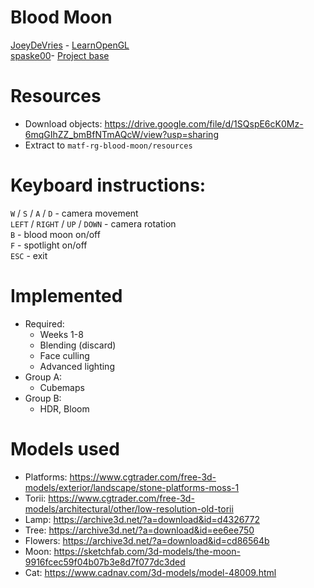 # Blood Moon

[JoeyDeVries](https://github.com/JoeyDeVries) - [LearnOpenGL](https://github.com/JoeyDeVries/LearnOpenGL)  
[spaske00](https://github.com/spaske00)- [Project base](https://github.com/matf-racunarska-grafika/project_base/)

# Resources
- Download objects: https://drive.google.com/file/d/1SQspE6cK0Mz-6mqGIhZZ_bmBfNTmAQcW/view?usp=sharing
- Extract to `matf-rg-blood-moon/resources`

# Keyboard instructions:

`W` / `S` / `A` / `D` - camera movement <br>
`LEFT` / `RIGHT` / `UP` / `DOWN` - camera rotation <br>
`B` - blood moon on/off <br>
`F` - spotlight on/off <br>
`ESC` - exit

# Implemented
- Required: <br>
  - Weeks 1-8 <br>
  - Blending (discard) <br>
  - Face culling <br>
  - Advanced lighting <br>
- Group A: <br>
  - Cubemaps <br>
- Group B: <br>
  - HDR, Bloom <br>

# Models used
- Platforms: https://www.cgtrader.com/free-3d-models/exterior/landscape/stone-platforms-moss-1
- Torii: https://www.cgtrader.com/free-3d-models/architectural/other/low-resolution-old-torii
- Lamp: https://archive3d.net/?a=download&id=d4326772
- Tree: https://archive3d.net/?a=download&id=ee6ee750
- Flowers: https://archive3d.net/?a=download&id=cd86564b
- Moon: https://sketchfab.com/3d-models/the-moon-9916fcec59f04b07b3e8d7f077dc3ded
- Cat: https://www.cadnav.com/3d-models/model-48009.html

